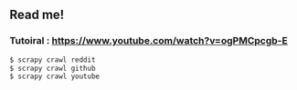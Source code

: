 ## Read me!
### Tutoiral : https://www.youtube.com/watch?v=ogPMCpcgb-E

```bash
$ scrapy crawl reddit
$ scrapy crawl github
$ scrapy crawl youtube
```